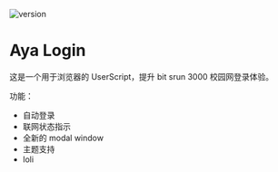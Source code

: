 ![version](https://img.shields.io/badge/version-2.3_stable-FF5185.svg?style=flat-square)

# Aya Login

这是一个用于浏览器的 UserScript，提升 bit srun 3000 校园网登录体验。

功能：

- 自动登录 
- 联网状态指示 
- 全新的 modal window
- 主题支持
- loli
